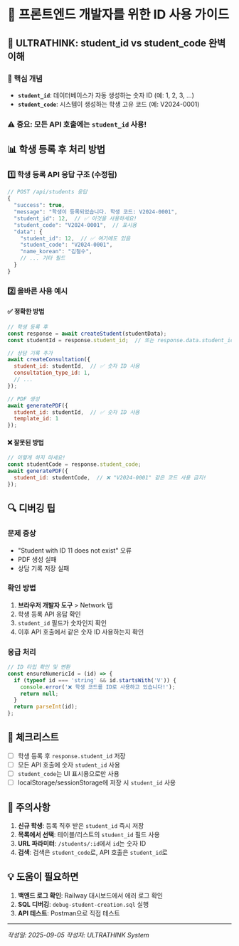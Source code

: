 # 🎯 프론트엔드 개발자를 위한 ID 사용 가이드

## 🧠 ULTRATHINK: student_id vs student_code 완벽 이해

### 📌 핵심 개념
- **`student_id`**: 데이터베이스가 자동 생성하는 숫자 ID (예: 1, 2, 3, ...)
- **`student_code`**: 시스템이 생성하는 학생 고유 코드 (예: V2024-0001)

### ⚠️ 중요: 모든 API 호출에는 `student_id` 사용!

## 📊 학생 등록 후 처리 방법

### 1️⃣ 학생 등록 API 응답 구조 (수정됨)
```javascript
// POST /api/students 응답
{
  "success": true,
  "message": "학생이 등록되었습니다. 학생 코드: V2024-0001",
  "student_id": 12,  // ✅ 이것을 사용하세요!
  "student_code": "V2024-0001",  // 표시용
  "data": {
    "student_id": 12,  // ✅ 여기에도 있음
    "student_code": "V2024-0001",
    "name_korean": "김철수",
    // ... 기타 필드
  }
}
```

### 2️⃣ 올바른 사용 예시

#### ✅ 정확한 방법
```javascript
// 학생 등록 후
const response = await createStudent(studentData);
const studentId = response.student_id;  // 또는 response.data.student_id

// 상담 기록 추가
await createConsultation({
  student_id: studentId,  // ✅ 숫자 ID 사용
  consultation_type_id: 1,
  // ...
});

// PDF 생성
await generatePDF({
  student_id: studentId,  // ✅ 숫자 ID 사용
  template_id: 1
});
```

#### ❌ 잘못된 방법
```javascript
// 이렇게 하지 마세요!
const studentCode = response.student_code;
await generatePDF({
  student_id: studentCode,  // ❌ "V2024-0001" 같은 코드 사용 금지!
});
```

## 🔍 디버깅 팁

### 문제 증상
- "Student with ID 11 does not exist" 오류
- PDF 생성 실패
- 상담 기록 저장 실패

### 확인 방법
1. **브라우저 개발자 도구** > Network 탭
2. 학생 등록 API 응답 확인
3. `student_id` 필드가 숫자인지 확인
4. 이후 API 호출에서 같은 숫자 ID 사용하는지 확인

### 응급 처리
```javascript
// ID 타입 확인 및 변환
const ensureNumericId = (id) => {
  if (typeof id === 'string' && id.startsWith('V')) {
    console.error('❌ 학생 코드를 ID로 사용하고 있습니다!');
    return null;
  }
  return parseInt(id);
};
```

## 📝 체크리스트

- [ ] 학생 등록 후 `response.student_id` 저장
- [ ] 모든 API 호출에 숫자 `student_id` 사용
- [ ] `student_code`는 UI 표시용으로만 사용
- [ ] localStorage/sessionStorage에 저장 시 `student_id` 사용

## 🚨 주의사항

1. **신규 학생**: 등록 직후 받은 `student_id` 즉시 저장
2. **목록에서 선택**: 테이블/리스트의 `student_id` 필드 사용
3. **URL 파라미터**: `/students/:id`에서 `id`는 숫자 ID
4. **검색**: 검색은 `student_code`로, API 호출은 `student_id`로

## 💡 도움이 필요하면

1. **백엔드 로그 확인**: Railway 대시보드에서 에러 로그 확인
2. **SQL 디버깅**: `debug-student-creation.sql` 실행
3. **API 테스트**: Postman으로 직접 테스트

---
*작성일: 2025-09-05*
*작성자: ULTRATHINK System*